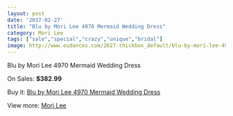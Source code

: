 ```yaml
---
layout: post
date: '2017-02-27'
title: "Blu by Mori Lee 4970 Mermaid Wedding Dress"
category: Mori Lee
tags: ["sale","special","crazy","unique","bridal"]
image: http://www.eudances.com/2627-thickbox_default/blu-by-mori-lee-4970-mermaid-wedding-dress.jpg
---
```

Blu by Mori Lee 4970 Mermaid Wedding Dress

On Sales: **$382.99**
<a href="https://www.eudances.com/en/mori-lee/878-blu-by-mori-lee-4970-mermaid-wedding-dress.html"><amp-img layout="responsive" width="600" height="600" src="//www.eudances.com/2627-thickbox_default/blu-by-mori-lee-4970-mermaid-wedding-dress.jpg" alt="Blu by Mori Lee 4970 Mermaid Wedding Dress 0" /></a>
<a href="https://www.eudances.com/en/mori-lee/878-blu-by-mori-lee-4970-mermaid-wedding-dress.html"><amp-img layout="responsive" width="600" height="600" src="//www.eudances.com/2630-thickbox_default/blu-by-mori-lee-4970-mermaid-wedding-dress.jpg" alt="Blu by Mori Lee 4970 Mermaid Wedding Dress 1" /></a>
<a href="https://www.eudances.com/en/mori-lee/878-blu-by-mori-lee-4970-mermaid-wedding-dress.html"><amp-img layout="responsive" width="600" height="600" src="//www.eudances.com/2629-thickbox_default/blu-by-mori-lee-4970-mermaid-wedding-dress.jpg" alt="Blu by Mori Lee 4970 Mermaid Wedding Dress 2" /></a>
<a href="https://www.eudances.com/en/mori-lee/878-blu-by-mori-lee-4970-mermaid-wedding-dress.html"><amp-img layout="responsive" width="600" height="600" src="//www.eudances.com/2628-thickbox_default/blu-by-mori-lee-4970-mermaid-wedding-dress.jpg" alt="Blu by Mori Lee 4970 Mermaid Wedding Dress 3" /></a>

Buy it: [Blu by Mori Lee 4970 Mermaid Wedding Dress](https://www.eudances.com/en/mori-lee/878-blu-by-mori-lee-4970-mermaid-wedding-dress.html "Blu by Mori Lee 4970 Mermaid Wedding Dress")

View more: [Mori Lee](https://www.eudances.com/en/9-mori-lee "Mori Lee")